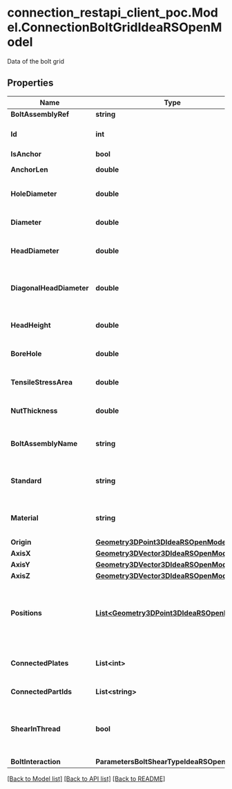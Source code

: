 # connection_restapi_client_poc.Model.ConnectionBoltGridIdeaRSOpenModel
Data of the bolt grid

## Properties

Name | Type | Description | Notes
------------ | ------------- | ------------- | -------------
**BoltAssemblyRef** | **string** |  | [optional] 
**Id** | **int** | Unique Id of the bolt grid | [optional] 
**IsAnchor** | **bool** | Is Anchor | [optional] 
**AnchorLen** | **double** | Anchor lenght | [optional] 
**HoleDiameter** | **double** | The diameter of the hole | [optional] 
**Diameter** | **double** | The diameter of bolt | [optional] 
**HeadDiameter** | **double** | The head diameter of bolt | [optional] 
**DiagonalHeadDiameter** | **double** | The Diagonal Head Diameter of bolt | [optional] 
**HeadHeight** | **double** | The Head Height of bolt | [optional] 
**BoreHole** | **double** | The BoreHole of bolt | [optional] 
**TensileStressArea** | **double** | The Tensile Stress Area of bolt | [optional] 
**NutThickness** | **double** | The Nut Thickness of bolt | [optional] 
**BoltAssemblyName** | **string** | The description of the bolt assembly | [optional] 
**Standard** | **string** | The standard of the bolt assembly | [optional] 
**Material** | **string** | The material of the bolt assembly | [optional] 
**Origin** | [**Geometry3DPoint3DIdeaRSOpenModel**](Geometry3DPoint3DIdeaRSOpenModel.md) |  | [optional] 
**AxisX** | [**Geometry3DVector3DIdeaRSOpenModel**](Geometry3DVector3DIdeaRSOpenModel.md) |  | [optional] 
**AxisY** | [**Geometry3DVector3DIdeaRSOpenModel**](Geometry3DVector3DIdeaRSOpenModel.md) |  | [optional] 
**AxisZ** | [**Geometry3DVector3DIdeaRSOpenModel**](Geometry3DVector3DIdeaRSOpenModel.md) |  | [optional] 
**Positions** | [**List&lt;Geometry3DPoint3DIdeaRSOpenModel&gt;**](Geometry3DPoint3DIdeaRSOpenModel.md) | Positions of holes in the local coodinate system of the bolt grid | [optional] 
**ConnectedPlates** | **List&lt;int&gt;** | Identifiers of the connected plates | [optional] 
**ConnectedPartIds** | **List&lt;string&gt;** | Id of the weld | [optional] 
**ShearInThread** | **bool** | Indicates, whether a shear plane is in the thread of a bolt. | [optional] 
**BoltInteraction** | **ParametersBoltShearTypeIdeaRSOpenModel** |  | [optional] 

[[Back to Model list]](../README.md#documentation-for-models) [[Back to API list]](../README.md#documentation-for-api-endpoints) [[Back to README]](../README.md)

